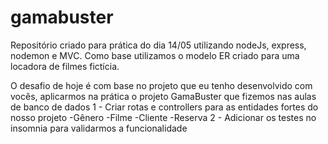 # gamabuster
Repositório criado para prática do dia 14/05 utilizando nodeJs, express, nodemon e MVC. Como base utilizamos o modelo ER criado para uma locadora de filmes fictícia.

O desafio de hoje é com base no projeto que eu tenho desenvolvido com vocês, aplicarmos na prática o projeto GamaBuster que fizemos nas aulas de banco de dados
1 - Criar rotas e controllers para as entidades fortes do nosso projeto
  -Gênero
  -Filme
  -Cliente
  -Reserva
2 - Adicionar os testes no insomnia para validarmos a funcionalidade
